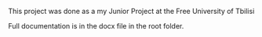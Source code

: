 This project was done as a my Junior Project at the Free University of Tbilisi

Full documentation is in the docx file in the root folder.
